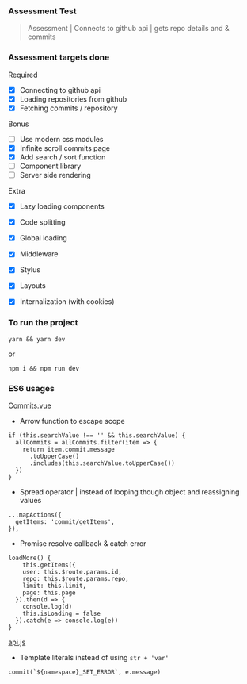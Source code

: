 ### Assessment Test
>Assessment | Connects to github api | gets repo details and &amp; commits

### Assessment targets done
Required
- [x] Connecting to github api
- [x] Loading repositories from github
- [x] Fetching commits / repository

Bonus
- [ ] Use modern css modules
- [x] Infinite scroll commits page
- [x] Add search / sort function
- [ ] Component library
- [ ] Server side rendering

Extra
- [x] Lazy loading components
- [x] Code splitting
- [x] Global loading
- [x] Middleware
- [x] Stylus
- [x] Layouts
- [x] Internalization (with cookies)


### To run the project
```
yarn && yarn dev
```
or
```
npm i && npm run dev
```

### ES6 usages

[Commits.vue](./src/pages/repos/Commits.vue)
- Arrow function to escape scope
```
if (this.searchValue !== '' && this.searchValue) {
  allCommits = allCommits.filter(item => {
    return item.commit.message
      .toUpperCase()
      .includes(this.searchValue.toUpperCase())
  })
}
```

- Spread operator | instead of looping though object and reassigning values
```
...mapActions({
  getItems: 'commit/getItems',
}),
```

- Promise resolve callback & catch error
```
loadMore() {
    this.getItems({
    user: this.$route.params.id,
    repo: this.$route.params.repo,
    limit: this.limit,
    page: this.page
  }).then(d => {
    console.log(d)
    this.isLoading = false
  }).catch(e => console.log(e))
}
```

[api.js](./src/plugins/api.js)
- Template literals instead of using ```str + 'var'```
```
commit(`${namespace}_SET_ERROR`, e.message)
```
